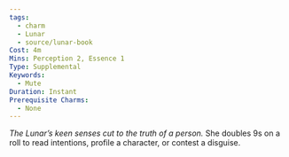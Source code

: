 ```yaml
---
tags:
  - charm
  - Lunar
  - source/lunar-book
Cost: 4m
Mins: Perception 2, Essence 1
Type: Supplemental
Keywords:
  - Mute
Duration: Instant
Prerequisite Charms:
  - None
---
```

*The Lunar’s keen senses cut to the truth of a person.*
She doubles 9s on a roll to read intentions, profile a character, or contest a disguise.